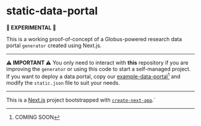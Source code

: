 # static-data-portal

**🧪 EXPERIMENTAL 🧪**

This is a working proof-of-concept of a Globus-powered research data portal `generator` created using Next.js.

---

**⚠️ IMPORTANT ⚠️** You only need to interact with **this** repository if you are improving the `generator` or using this code to start a self-managed project. If you want to deploy a data portal, copy our [example-data-portal](#)[^1] and modify the `static.json` file to suit your needs.

[^1]: COMING SOON

---

This is a [Next.js](https://nextjs.org/) project bootstrapped with [`create-next-app`](https://github.com/vercel/next.js/tree/canary/packages/create-next-app).`
